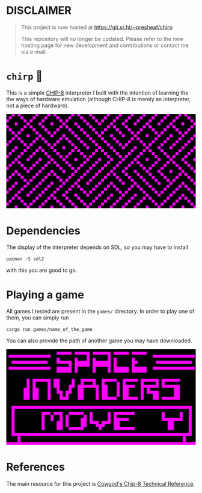 # DISCLAIMER

> This project is now hosted at https://git.sr.ht/~presheaf/chirp
>
> This repository will no longer be updated. Please refer to the new hosting
> page for new development and contributions or contact me via e-mail.

# `chirp` 🐣

This is a simple [CHIP-8](https://en.wikipedia.org/wiki/CHIP-8) interpreter I
built with the intention of learning the the ways of hardware emulation
(although CHIP-8 is merely an interpreter, not a piece of hardware).

![Maze](/maze.png "Interpreter running the 'Maze' game")

# Dependencies

The display of the interpreter depends on SDL, so you may have to install
```
pacman -S sdl2
```
with this you are good to go.

# Playing a game

All games I tested are present in the `games/` directory. In order to play one
of them, you can simply run
```
cargo run games/name_of_the_game
```
You can also provide the path of another game you may have downloaded.

![Invaders](/invaders.png "Interpreter running the 'Space Invaders' game")

# References

The main resource for this project is [Cowgod's Chip-8 Technical Reference](http://devernay.free.fr/hacks/chip8/C8TECH10.HTM).

